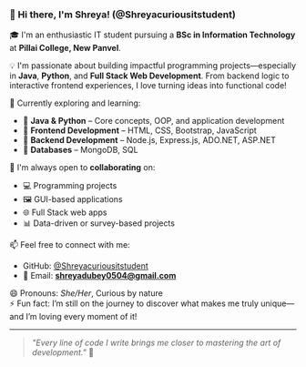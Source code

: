 
<!---
Shreyacuriousitstudent/Shreyacuriousitstudent is a ✨ special ✨ repository because its `README.md` (this file) appears on your GitHub profile.
You can click the Preview link to take a look at your changes.
--->
### 👋 Hi there, I'm Shreya! (@Shreyacuriousitstudent)

🎓 I'm an enthusiastic IT student pursuing a **BSc in Information Technology** at **Pillai College, New Panvel**.

💡 I'm passionate about building impactful programming projects—especially in **Java**, **Python**, and **Full Stack Web Development**. From backend logic to interactive frontend experiences, I love turning ideas into functional code!

🌱 Currently exploring and learning:
- 🔹 **Java & Python** – Core concepts, OOP, and application development
- 🔹 **Frontend Development** – HTML, CSS, Bootstrap, JavaScript
- 🔹 **Backend Development** – Node.js, Express.js, ADO.NET, ASP.NET
- 🔹 **Databases** – MongoDB, SQL

🤝 I'm always open to **collaborating** on:
- 💻 Programming projects
- 🖼️ GUI-based applications
- 🌐 Full Stack web apps
- 📊 Data-driven or survey-based projects

📫 Feel free to connect with me:
- GitHub: [@Shreyacuriousitstudent](https://github.com/Shreyacuriousitstudent)
- 📧 Email: **shreyadubey0504@gmail.com**

😄 Pronouns: *She/Her*, Curious by nature  
⚡ Fun fact: I’m still on the journey to discover what makes me truly unique—and I’m loving every moment of it!

---

> _"Every line of code I write brings me closer to mastering the art of development."_ 🌟
